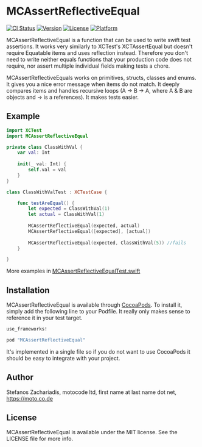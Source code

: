 # MCAssertReflectiveEqual

[![CI Status](http://img.shields.io/travis/motocodeltd/MCAssertReflectiveEqual.svg?style=flat)](https://travis-ci.org/motocoteltd/MCAssertReflectiveEqual)
[![Version](https://img.shields.io/cocoapods/v/MCAssertReflectiveEqual.svg?style=flat)](http://cocoapods.org/pods/MCAssertReflectiveEqual)
[![License](https://img.shields.io/cocoapods/l/MCAssertReflectiveEqual.svg?style=flat)](http://cocoapods.org/pods/MCAssertReflectiveEqual)
[![Platform](https://img.shields.io/cocoapods/p/MCAssertReflectiveEqual.svg?style=flat)](http://cocoapods.org/pods/MCAssertReflectiveEqual)

MCAssertReflectiveEqual is a function that can be used to write swift test assertions. It works very similarly to XCTest's XCTAssertEqual
but doesn't require Equatable items and uses reflection instead. 
Therefore you don't need to write 
neither equals functions that your production code does not require, nor assert multiple
 individual fields making tests a chore. 
 
 MCAssertReflectiveEquals works on primitives, structs, classes and enums. It gives you a nice error message
 when items do not match. It deeply compares items and handles recursive loops (A -> B -> A, 
 where A & B are objects and -> is a references). It makes tests easier.

## Example

```swift
import XCTest
import MCAssertReflectiveEqual

private class ClassWithVal {
    var val: Int
        
    init(_ val: Int) {
        self.val = val
    }
}

class ClassWithValTest : XCTestCase {

    func testAreEqual() {
        let expected = ClassWithVal(1)
        let actual = ClassWithVal(1)
    
        MCAssertReflectiveEqual(expected, actual) 
        MCAssertReflectiveEqual([expected], [actual])
    
        MCAssertReflectiveEqual(expected, ClassWithVal(5)) //fails
    }

}

```

More examples in [MCAssertReflectiveEqualTest.swift](Example/Tests/MCAssertReflectiveEqualTest.swift)

## Installation

MCAssertReflectiveEqual is available through [CocoaPods](http://cocoapods.org). To install
it, simply add the following line to your Podfile. It really only makes sense to reference it in your test target.

```ruby
use_frameworks!

pod "MCAssertReflectiveEqual"
```

It's implemented in a single file so if you do not want to use CocoaPods it should be easy to integrate with your project.

## Author

Stefanos Zachariadis, motocode ltd, first name at last name dot net, https://moto.co.de

## License

MCAssertReflectiveEqual is available under the MIT license. See the LICENSE file for more info.
